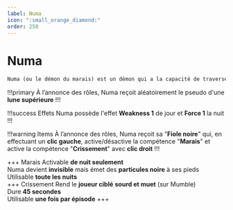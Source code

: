 ```yaml
---
label: Numa
icon: ":small_orange_diamond:"
order: 250
---
```


# Numa

```txt
Numa (ou le démon du marais) est un démon qui a la capacité de traverser le sol et les murs
```

!!!primary
À l’annonce des rôles, Numa reçoit aléatoirement le pseudo d'une **lune supérieure**
!!!

!!!success Effets
Numa possède l'effet **Weakness 1** de jour et **Force 1** la nuit
!!!

!!!warning Items
À l’annonce des rôles, Numa reçoit sa "**Fiole noire**" qui, en effectuant un **clic gauche**, active/désactive la compétence "**Marais**" et active la compétence "**Crissement**" avec **clic droit**
!!!

+++ Marais
Activable **de nuit seulement** <br>
Numa devient **invisible** mais émet des **particules noire** à ses pieds <br>
Utilisable **toute les nuits** <br>
+++ Crissement
Rend le **joueur ciblé** **sourd et muet** (sur Mumble) <br>
Dure **45 secondes** <br>
Utilisable **une fois par épisode**
+++





